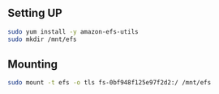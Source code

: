 
## Setting UP

```sh
sudo yum install -y amazon-efs-utils
sudo mkdir /mnt/efs
```

## Mounting

```sh
sudo mount -t efs -o tls fs-0bf948f125e97f2d2:/ /mnt/efs
```